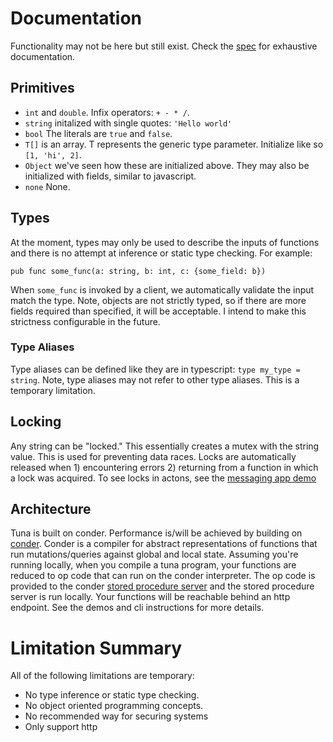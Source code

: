 # Documentation
Functionality may not be here but still exist. Check the [spec](https://github.com/Conder-Systems/tuna-lang/blob/main/tuna-compiler/src/test/language.spec.ts) for exhaustive documentation.
## Primitives

- `int` and `double`. Infix operators: `+ - * /`.
- `string` initalized with single quotes: `'Hello world'`
- `bool` The literals are `true` and `false`.
- `T[]` is an array. T represents the generic type parameter. Initialize like so `[1, 'hi', 2]`.
- `Object` we've seen how these are initialized above. They may also be initialized with fields, similar to javascript.
- `none` None.


## Types

At the moment, types may only be used to describe the inputs of functions and there is no attempt at inference or static type checking.
For example:
```
pub func some_func(a: string, b: int, c: {some_field: b})
```

When `some_func` is invoked by a client, we automatically validate the input match the type. Note, objects are not strictly typed, so if there are more fields required than specified, it will be acceptable. I intend to make this strictness configurable in the future.

### Type Aliases

Type aliases can be defined like they are in typescript: `type my_type = string`.
Note, type aliases may not refer to other type aliases. This is a temporary limitation.

## Locking

Any string can be "locked." This essentially creates a mutex with the string value. This is used for preventing data races. Locks are automatically released when 1) encountering errors 2) returning from a function in which a lock was acquired. To see locks in actons, see the [messaging app demo](./tuna/demos/simple-messenger/main.tuna)

## Architecture
Tuna is built on conder. Performance is/will be achieved by building on [conder](https://github.com/Conder-Systems/conder). Conder is a compiler for abstract representations of functions that run mutations/queries against global and local state. Assuming you're running locally, when you compile a tuna program, your functions are reduced to op code that can run on the conder interpreter. The op code is provided to the conder [stored procedure server](https://hub.docker.com/r/condersystems/sps/tags?page=1&ordering=last_updated) and the stored procedure server is run locally. Your functions will be reachable behind an http endpoint. See the demos and cli instructions for more details. 


# Limitation Summary
All of the following limitations are temporary:
- No type inference or static type checking.
- No object oriented programming concepts.
- No recommended way for securing systems 
- Only support http


